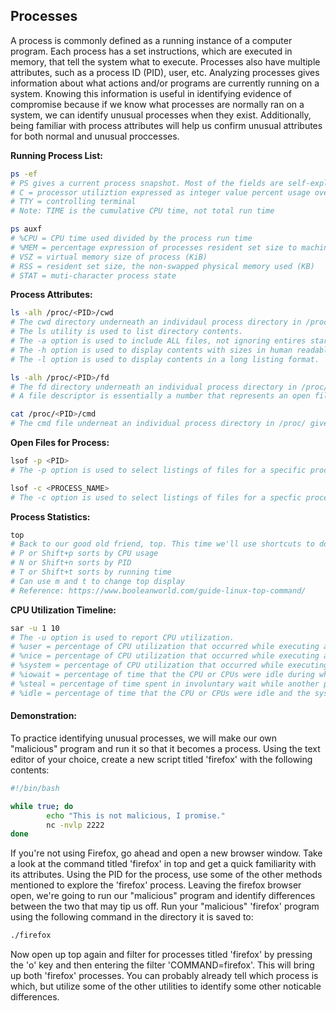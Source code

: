 ## Processes
A process is commonly defined as a running instance of a computer program.
Each process has a set instructions, which are executed in memory, that tell the system what to execute.
Processes also have multiple attributes, such as a process ID (PID), user, etc.
Analyzing processes gives information about what actions and/or programs are currently running on a system.
Knowing this information is useful in identifying evidence of compromise because if we know what processes are normally ran on a system, we can identify unusual processes when they exist.
Additionally, being familiar with process attributes will help us confirm unusual attributes for both normal and unusual proccesses.  
  
__Running Process List:__
```bash
ps -ef
# PS gives a current process snapshot. Most of the fields are self-explanatory, but some aren't:
# C = processor utiliztion expressed as integer value percent usage over process lifetime
# TTY = controlling terminal
# Note: TIME is the cumulative CPU time, not total run time 
```
```bash
ps auxf
# %CPU = CPU time used divided by the process run time
# %MEM = percentage expression of processes resident set size to machine physical memory
# VSZ = virtual memory size of process (KiB)
# RSS = resident set size, the non-swapped physical memory used (KB)
# STAT = muti-character process state
```
__Process Attributes:__
```bash
ls -alh /proc/<PID>/cwd
# The cwd directory underneath an individaul process directory in /proc/ gives the current working directory for the process when it was started.
# The ls utility is used to list directory contents.
# The -a option is used to include ALL files, not ignoring entires starting with .
# The -h option is used to display contents with sizes in human readable format.
# The -l option is used to display contents in a long listing format.
```
```bash
ls -alh /proc/<PID>/fd
# The fd directory underneath an individual process directory in /proc/ gives the file descriptors for the process.
# A file descriptor is essentially a number that represents an open file.
```
```bash
cat /proc/<PID>/cmd
# The cmd file underneat an individual process directory in /proc/ gives the command used to start the process, including parameters.
```
__Open Files for Process:__
```bash
lsof -p <PID>
# The -p option is used to select listings of files for a specific process ID.
```
```bash
lsof -c <PROCESS_NAME>
# The -c option is used to select listings of files for a specfic process name.
```
__Process Statistics:__
```bash
top
# Back to our good old friend, top. This time we'll use shortcuts to do deeper analysis.
# P or Shift+p sorts by CPU usage
# N or Shift+n sorts by PID
# T or Shift+t sorts by running time
# Can use m and t to change top display
# Reference: https://www.booleanworld.com/guide-linux-top-command/
```
__CPU Utilization Timeline:__
```bash
sar -u 1 10
# The -u option is used to report CPU utilization.
# %user = percentage of CPU utilization that occurred while executing at the user level.
# %nice = percentage of CPU utilization that occurred while executing at the user level with nice priority.
# %system = percentage of CPU utilization that occurred while executing at the system level.
# %iowait = percentage of time that the CPU or CPUs were idle during which the system had an outstanding disk I/O request.
# %steal = percentage of time spent in involuntary wait while another process was being serviced.
# %idle = percentage of time that the CPU or CPUs were idle and the system did not have an outstanding disk I/O request.
```
  
#### Demonstration:
To practice identifying unusual processes, we will make our own "malicious" program and run it so that it becomes a process. 
Using the text editor of your choice, create a new script titled 'firefox'  with the following contents:
```bash
#!/bin/bash

while true; do
        echo "This is not malicious, I promise."
        nc -nvlp 2222
done
```
If you're not using Firefox, go ahead and open a new browser window. 
Take a look at the command titled 'firefox' in top and get a quick familiarity with its attributes.
Using the PID for the process, use some of the other methods mentioned to explore the 'firefox' process.
Leaving the firefox browser open, we're going to run our "malicious" program and identify differences between the two that may tip us off.
Run your "malicious" 'firefox' program using the following command in the directory it is saved to:
```bash
./firefox
```
Now open up top again and filter for processes titled 'firefox' by pressing the 'o' key and then entering the filter 'COMMAND=firefox'.
This will bring up both 'firefox' processes. 
You can probably already tell which process is which, but utilize some of the other utilities to identify some other noticable differences.
